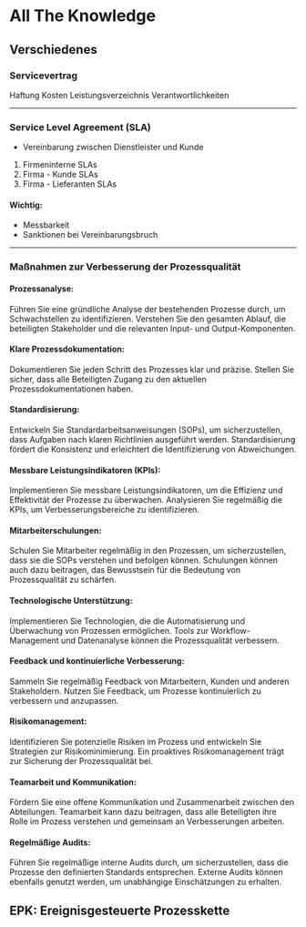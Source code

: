 # All The Knowledge


## Verschiedenes
### Servicevertrag

Haftung
Kosten
Leistungsverzeichnis
Verantwortlichkeiten
____________________________________________________
### Service Level Agreement (SLA)
* Vereinbarung zwischen Dienstleister und Kunde
1. Firmeninterne SLAs
2. Firma - Kunde SLAs
3. Firma - Lieferanten SLAs

#### Wichtig:
* Messbarkeit
* Sanktionen bei Vereinbarungsbruch

____________________________________________________
### Maßnahmen zur Verbesserung der Prozessqualität

#### Prozessanalyse:
Führen Sie eine gründliche Analyse der bestehenden Prozesse durch, um Schwachstellen zu identifizieren.
Verstehen Sie den gesamten Ablauf, die beteiligten Stakeholder und die relevanten Input- und Output-Komponenten.

#### Klare Prozessdokumentation:
Dokumentieren Sie jeden Schritt des Prozesses klar und präzise.
Stellen Sie sicher, dass alle Beteiligten Zugang zu den aktuellen Prozessdokumentationen haben.

#### Standardisierung:
Entwickeln Sie Standardarbeitsanweisungen (SOPs), um sicherzustellen, dass Aufgaben nach klaren Richtlinien ausgeführt werden.
Standardisierung fördert die Konsistenz und erleichtert die Identifizierung von Abweichungen.

#### Messbare Leistungsindikatoren (KPIs):
Implementieren Sie messbare Leistungsindikatoren, um die Effizienz und Effektivität der Prozesse zu überwachen.
Analysieren Sie regelmäßig die KPIs, um Verbesserungsbereiche zu identifizieren.

#### Mitarbeiterschulungen:
Schulen Sie Mitarbeiter regelmäßig in den Prozessen, um sicherzustellen, dass sie die SOPs verstehen und befolgen können.
Schulungen können auch dazu beitragen, das Bewusstsein für die Bedeutung von Prozessqualität zu schärfen.

#### Technologische Unterstützung:
Implementieren Sie Technologien, die die Automatisierung und Überwachung von Prozessen ermöglichen.
Tools zur Workflow-Management und Datenanalyse können die Prozessqualität verbessern.

#### Feedback und kontinuierliche Verbesserung:
Sammeln Sie regelmäßig Feedback von Mitarbeitern, Kunden und anderen Stakeholdern.
Nutzen Sie Feedback, um Prozesse kontinuierlich zu verbessern und anzupassen.

#### Risikomanagement:
Identifizieren Sie potenzielle Risiken im Prozess und entwickeln Sie Strategien zur Risikominimierung.
Ein proaktives Risikomanagement trägt zur Sicherung der Prozessqualität bei.

#### Teamarbeit und Kommunikation:
Fördern Sie eine offene Kommunikation und Zusammenarbeit zwischen den Abteilungen.
Teamarbeit kann dazu beitragen, dass alle Beteiligten ihre Rolle im Prozess verstehen und gemeinsam an Verbesserungen arbeiten.

#### Regelmäßige Audits:
Führen Sie regelmäßige interne Audits durch, um sicherzustellen, dass die Prozesse den definierten Standards entsprechen.
Externe Audits können ebenfalls genutzt werden, um unabhängige Einschätzungen zu erhalten.



## EPK: Ereignisgesteuerte Prozesskette
